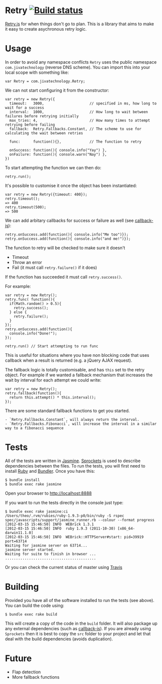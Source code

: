 Retry [![Build status](https://secure.travis-ci.org/theozaurus/retry-js.png)](http://travis-ci.org/theozaurus/retry-js)
========

[Retry.js](http://github.com/theozaurus/retry-js) for when things don't go to
plan. This is a library that aims to make it easy to create asychronous retry
logic.

Usage
=====

In order to avoid any namespace conflicts `Retry` uses the public namespace
`com.jivatechnology` (reverse DNS scheme). You can import this into your local
scope with something like:

    var Retry = com.jivatechnology.Retry;

We can not start configuring it from the constructor:

    var retry = new Retry({
      timeout:   3000,                     // specified in ms, how long to wait for a success
      interval:  1000,                     // How long to wait between failures before retrying initially
      max_tries: 4,                        // How many times to attempt retrying before failing
      fallback:  Retry.Fallbacks.Constant, // The scheme to use for calculating the wait between retries

      func:      function(){},             // The function to retry

      onSuccess: function(){ console.info("Yay") },
      onFailure: function(){ console.warn("Nay") },
    })

To start attempting the function we can then do:

    retry.run();

It's possible to customise it once the object has been instantiated:

    var retry = new Retry({timeout: 400});
    retry.timeout();
    => 400
    retry.timeout(500);
    => 500

We can add arbitary callbacks for success or failure as well (see [callback-js](http://github.com/theozaurus/callback-js)):

    retry.onSuccess.add(function(){ console.info("Me too")});
    retry.onSuccess.add(function(){ console.info("and me!")});

The function to retry will be checked to make sure it doesn't

 - Timeout
 - Throw an error
 - Fail (it must call `retry.failure()` if it does)

If the function has succeeded it must call `retry.success()`.

For example:

    var retry = new Retry();
    retry.func( function(){
      if(Math.random() > 0.5){
        retry.success();
      } else {
        retry.failure();
      }
    });
    retry.onSuccess.add(function(){
      console.info("Done!");
    });

    retry.run() // Start attempting to run func

This is useful for situations where you have non blocking code that uses
callback when a result is returned (e.g. a jQuery AJAX request).

The fallback logic is totally customisable, and has `this` set to the retry
object. For example if we wanted a fallback mechanism that increases the
wait by interval for each attempt we could write:

    var retry = new Retry();
    retry.fallback(function(){
      return this.attempt() * this.interval();
    });

There are some standard fallback functions to get you started.

    - `Retry.Fallbacks.Constant`, will always return the interval.
    - `Retry.Fallbacks.Fibonacci`, will increase the interval in a similar way to a fibonacci sequence

Tests
=====

All of the tests are written in [Jasmine](http://pivotal.github.com/jasmine/).
[Sprockets](https://github.com/sstephenson/sprockets) is used to describe
dependencies between the files. To run the tests, you will first need to
install [Ruby](http://ruby-lang.org) and [Bundler](http://gembundler.com/).
Once you have this:

    $ bundle install
    $ bundle exec rake jasmine

Open your browser to [http://localhost:8888](http://localhost:8888)

If you want to run the tests directly in the console just type:

    $ bundle exec rake jasmine:ci
    /Users/theo/.rvm/rubies/ruby-1.9.3-p0/bin/ruby -S rspec spec/javascripts/support/jasmine_runner.rb --colour --format progress
    [2012-03-15 15:46:50] INFO  WEBrick 1.3.1
    [2012-03-15 15:46:50] INFO  ruby 1.9.3 (2011-10-30) [x86_64-darwin11.1.0]
    [2012-03-15 15:46:50] INFO  WEBrick::HTTPServer#start: pid=39919 port=63714
    Waiting for jasmine server on 63714...
    jasmine server started.
    Waiting for suite to finish in browser ...
    ..........................................

Or you can check the current status of master using [Travis](http://travis-ci.org/#!/theozaurus/retry-js)

Building
========

Provided you have all of the software installed to run the tests (see above).
You can build the code using:

    $ bundle exec rake build

This will create a copy of the code in the `build` folder. It will also package
up any external dependencies (such as [callback-js](http://github.com/theozaurus/callback-js)).
If you are already using `Sprockets` then it is best to copy the `src` folder
to your project and let that deal with the build dependencies (avoids
duplication).

Future
======

- Flap detection
- More fallback functions
